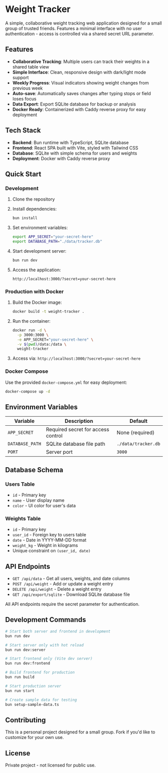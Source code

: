 # Weight Tracker

A simple, collaborative weight tracking web application designed for a small group of trusted friends. Features a minimal interface with no user authentication - access is controlled via a shared secret URL parameter.

## Features

- **Collaborative Tracking**: Multiple users can track their weights in a shared table view
- **Simple Interface**: Clean, responsive design with dark/light mode support
- **Weekly Progress**: Visual indicators showing weight changes from previous week
- **Auto-save**: Automatically saves changes after typing stops or field loses focus
- **Data Export**: Export SQLite database for backup or analysis
- **Docker Ready**: Containerized with Caddy reverse proxy for easy deployment

## Tech Stack

- **Backend**: Bun runtime with TypeScript, SQLite database
- **Frontend**: React SPA built with Vite, styled with Tailwind CSS
- **Database**: SQLite with simple schema for users and weights
- **Deployment**: Docker with Caddy reverse proxy

## Quick Start

### Development

1. Clone the repository
2. Install dependencies:
   ```bash
   bun install
   ```

3. Set environment variables:
   ```bash
   export APP_SECRET="your-secret-here"
   export DATABASE_PATH="./data/tracker.db"
   ```

4. Start development server:
   ```bash
   bun run dev
   ```

5. Access the application:
   ```
   http://localhost:3000/?secret=your-secret-here
   ```

### Production with Docker

1. Build the Docker image:
   ```bash
   docker build -t weight-tracker .
   ```

2. Run the container:
   ```bash
   docker run -d \
     -p 3000:3000 \
     -e APP_SECRET="your-secret-here" \
     -v $(pwd)/data:/data \
     weight-tracker
   ```

3. Access via: `http://localhost:3000/?secret=your-secret-here`

### Docker Compose

Use the provided `docker-compose.yml` for easy deployment:

```bash
docker-compose up -d
```

## Environment Variables

| Variable | Description | Default |
|----------|-------------|---------|
| `APP_SECRET` | Required secret for access control | None (required) |
| `DATABASE_PATH` | SQLite database file path | `./data/tracker.db` |
| `PORT` | Server port | `3000` |

## Database Schema

### Users Table
- `id` - Primary key
- `name` - User display name
- `color` - UI color for user's data

### Weights Table
- `id` - Primary key
- `user_id` - Foreign key to users table
- `date` - Date in YYYY-MM-DD format
- `weight_kg` - Weight in kilograms
- Unique constraint on `(user_id, date)`

## API Endpoints

- `GET /api/data` - Get all users, weights, and date columns
- `POST /api/weight` - Add or update a weight entry
- `DELETE /api/weight` - Delete a weight entry
- `GET /api/export/sqlite` - Download SQLite database file

All API endpoints require the secret parameter for authentication.

## Development Commands

```bash
# Start both server and frontend in development
bun run dev

# Start server only with hot reload
bun run dev:server

# Start frontend only (Vite dev server)
bun run dev:frontend

# Build frontend for production
bun run build

# Start production server
bun run start

# Create sample data for testing
bun setup-sample-data.ts
```

## Contributing

This is a personal project designed for a small group. Fork if you'd like to customize for your own use.

## License

Private project - not licensed for public use.
